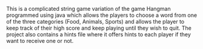 This is a complicated string game variation of the game Hangman programmed using java which allows the players to choose a word from one of the three categories (Food, Animals, Sports) and allows the player to keep track of their high score and keep playing until they wish to quit. The project also contains a hints file where it offers hints to each player if they want to receive one or not.
